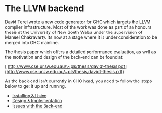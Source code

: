 # The LLVM backend


David Terei wrote a new code generator for GHC which targets the LLVM compiler infrastructure. Most of the work was done as part of an honours thesis at the University of New South Wales under the supervision of Manuel Chakravarty. Its now at a stage where it is under consideration to be merged into GHC mainline.


The thesis paper which offers a detailed performance evaluation, as well as the motivation and design of the back-end can be found at:

[ http://www.cse.unsw.edu.au/\~pls/thesis/davidt-thesis.pdf](http://www.cse.unsw.edu.au/~pls/thesis/davidt-thesis.pdf)


As the back-end isn't currently in GHC head, you need to follow the steps below to get it up and running.

- [Installing & Using](commentary/compiler/backends/llvm/installing)
- [Design & Implementation](commentary/compiler/backends/llvm/design)
- [Issues with the Back-end](commentary/compiler/backends/llvm/issues)